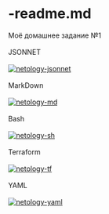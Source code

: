 # -readme.md
Моё домашнее задание №1 <br></br>
JSONNET<br></br>
<a href="https://ibb.co/3BN2r5b"><img src="https://i.ibb.co/XSs12fP/netology-jsonnet.png" alt="netology-jsonnet" border="0"></a><br></br>
MarkDown<br></br>
<a href="https://ibb.co/PCpDwhT"><img src="https://i.ibb.co/5cDKB8Y/netology-md.png" alt="netology-md" border="0"></a><br></br>
Bash<br></br>
<a href="https://ibb.co/jfzK5Gc"><img src="https://i.ibb.co/wg7HLC9/netology-sh.png" alt="netology-sh" border="0"></a><br></br>
Terraform<br></br>
<a href="https://ibb.co/d2SG4jS"><img src="https://i.ibb.co/wWTMhBT/netology-tf.png" alt="netology-tf" border="0"></a><br></br>
YAML<br></br>
<a href="https://ibb.co/1nt6g3W"><img src="https://i.ibb.co/N3dSvXB/netology-yaml.png" alt="netology-yaml" border="0"></a><br></br>
